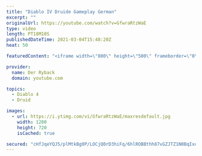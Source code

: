 ```yaml
---
title: "Diablo IV Druide Gameplay German"
excerpt: ""
originalUrl: https://youtube.com/watch?v=GfwraRtzWaE
type: video
length: PT18M10S
publishedDateTime: 2021-03-04T15:48:20Z
heat: 50

featuredContent: "<iframe width=\"800\" height=\"500\" frameborder=\"0\" src=\"https://www.youtube.com/embed/GfwraRtzWaE\" allow=\"accelerometer; autoplay; encrypted-media; gyroscope; picture-in-picture\" allowfullscreen></iframe>"

provider:
  name: Der Ryback
  domain: youtube.com

topics:
  - Diablo 4
  - Druid

images:
  - url: https://i.ytimg.com/vi/GfwraRtzWaE/maxresdefault.jpg
    width: 1280
    height: 720
    isCached: true

secured: "cHfJqeYQJ5/plMtkBg0P/LOCjQ0rD3hiFq/6hlROBBthh87vGZJTZ1N0BqIxq9/risBfu90Qp0iaOcQ5bexzOW84xndOylyL+7xYbtyTQ6RGcT2+d5lCH3v8ngVpRpKOKeOwlFcH/oE6W5ViO9DiUzt4+5WQNX1YH8/MioH1GiLktYEGe+pNUkY/4t6k4iifj98b0IHHfoXwgD2pyrqbloAjgmvYrCP7HK5qRHkPIyZ5uPTdvnVXmFO/lBGGxgIgkk2wRTyrGI1Za4B0knkDy8jGAUEhCmTI7pcMiGh5OUDb3P5ztzwbYRpjsCnZKiRpulTEvguYv6ebSJ5yD3r48RYEHyWkhEh7ajhqGVyUgUdqu4SlTbt1jrFJ4/cQZu4p/EbZtonyZcb+mzKWyIQNB2+YzbWwoIYIY+FZdY9Xyss=;qaL9kQ5A7P0eMiq38deMvw=="
---
```


